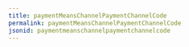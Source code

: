 ```yaml
---
title: paymentMeansChannelPaymentChannelCode
permalink: paymentMeansChannelPaymentChannelCode
jsonid: paymentmeanschannelpaymentchannelcode
---
```

